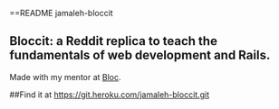  ==README jamaleh-bloccit 

## Bloccit: a Reddit replica to teach the fundamentals of web development and Rails.

Made with my mentor at [Bloc](http://bloc.io).

##Find it at https://git.heroku.com/jamaleh-bloccit.git

